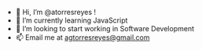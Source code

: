 - 👋 Hi, I’m @atorresreyes !
- 🌱 I’m currently learning JavaScript 
- 👀 I’m looking to start working in Software Development 
- 📫 Email me at agtorresreyes@gmail.com




<!---
atorresreyes/atorresreyes is a ✨ special ✨ repository because its `README.md` (this file) appears on your GitHub profile.
You can click the Preview link to take a look at your changes.
--->

